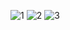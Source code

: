 ![1](https://github.com/justifyesther/justifyester_CapstoneProjectModul1/assets/44887209/4e3c5a51-fe27-49df-bc50-fd8b1bcc5151)
![2](https://github.com/justifyesther/justifyester_CapstoneProjectModul1/assets/44887209/2b65a4ec-321c-4076-9211-7b1bfe8f55dc)
![3](https://github.com/justifyesther/justifyester_CapstoneProjectModul1/assets/44887209/28577da1-867c-40ca-b58d-6ca7ed57b2f5)
